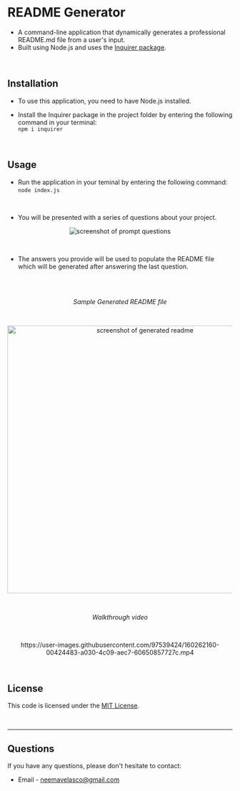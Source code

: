 # README Generator

* A command-line application that dynamically generates a professional README.md file from a user's input.
* Built using Node.js and uses the [Inquirer package](https://www.npmjs.com/package/inquirer).

<br>

## Installation

* To use this application, you need to have Node.js installed.

* Install the Inquirer package in the project folder by entering the following command in your terminal: <br> ```npm i inquirer``` <br> 

<br>

## Usage

* Run the application in your teminal by entering the following command: <br>
```node index.js``` 
<br>

* You will be presented with a series of questions about your project.

<p align="center">
    <img src="assets/img/questions.PNG" alt="screenshot of prompt questions">
</p>

<br>

* The answers you provide will be used to populate the README file which will be generated after answering the last question.

<br>
<br>
<p align="center">
    <i>Sample Generated README file</i>
</p>
<br>

<p align="center">
    <img src="assets/img/sampleREADME.PNG" alt="screenshot of generated readme" height="600px">
</p>

<br>
<p align="center">
    <i>Walkthrough video</i>
</p>
<br>

<p align="center">
    https://user-images.githubusercontent.com/97539424/160262160-00424483-a030-4c09-aec7-60650857727c.mp4
</p>

<br>

## License

This code is licensed under the [MIT License](https://mit-license.org/).

<br>
<hr>

## Questions
If you have any questions, please don't hesitate to contact:
 * Email - neemavelasco@gmail.com









